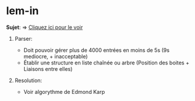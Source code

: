 # lem-in

<b>Sujet</b>: => <a href="https://cdn.intra.42.fr/pdf/pdf/1555/lem-in.fr.pdf"> Cliquez ici pour le voir </a>

  1. Parser:
      - Doit pouvoir gérer plus de 4000 entrées en moins de 5s (9s mediocre, + inacceptable)
      - Établir une structure en liste chaînée ou arbre (Position des boites + Liaisons entre elles)

  2. Resolution:
      - Voir algorythme de Edmond Karp
